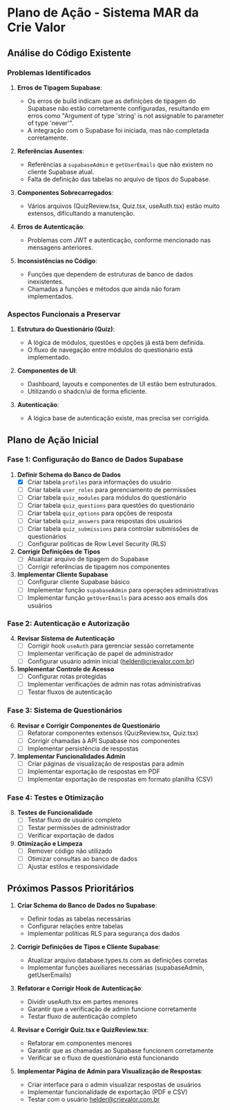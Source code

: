 
# Plano de Ação - Sistema MAR da Crie Valor

## Análise do Código Existente

### Problemas Identificados

1. **Erros de Tipagem Supabase**:
   - Os erros de build indicam que as definições de tipagem do Supabase não estão corretamente configuradas, resultando em erros como "Argument of type 'string' is not assignable to parameter of type 'never'".
   - A integração com o Supabase foi iniciada, mas não completada corretamente.

2. **Referências Ausentes**:
   - Referências a `supabaseAdmin` e `getUserEmails` que não existem no cliente Supabase atual.
   - Falta de definição das tabelas no arquivo de tipos do Supabase.

3. **Componentes Sobrecarregados**:
   - Vários arquivos (QuizReview.tsx, Quiz.tsx, useAuth.tsx) estão muito extensos, dificultando a manutenção.

4. **Erros de Autenticação**:
   - Problemas com JWT e autenticação, conforme mencionado nas mensagens anteriores.

5. **Inconsistências no Código**:
   - Funções que dependem de estruturas de banco de dados inexistentes.
   - Chamadas a funções e métodos que ainda não foram implementados.

### Aspectos Funcionais a Preservar

1. **Estrutura do Questionário (Quiz)**:
   - A lógica de módulos, questões e opções já está bem definida.
   - O fluxo de navegação entre módulos do questionário está implementado.

2. **Componentes de UI**:
   - Dashboard, layouts e componentes de UI estão bem estruturados.
   - Utilizando o shadcn/ui de forma eficiente.

3. **Autenticação**:
   - A lógica base de autenticação existe, mas precisa ser corrigida.

## Plano de Ação Inicial

### Fase 1: Configuração do Banco de Dados Supabase

1. **Definir Schema do Banco de Dados**
   - [x] Criar tabela `profiles` para informações do usuário
   - [ ] Criar tabela `user_roles` para gerenciamento de permissões
   - [ ] Criar tabela `quiz_modules` para módulos do questionário
   - [ ] Criar tabela `quiz_questions` para questões do questionário
   - [ ] Criar tabela `quiz_options` para opções de resposta
   - [ ] Criar tabela `quiz_answers` para respostas dos usuários
   - [ ] Criar tabela `quiz_submissions` para controlar submissões de questionários
   - [ ] Configurar políticas de Row Level Security (RLS)

2. **Corrigir Definições de Tipos**
   - [ ] Atualizar arquivo de tipagem do Supabase
   - [ ] Corrigir referências de tipagem nos componentes

3. **Implementar Cliente Supabase**
   - [ ] Configurar cliente Supabase básico
   - [ ] Implementar função `supabaseAdmin` para operações administrativas
   - [ ] Implementar função `getUserEmails` para acesso aos emails dos usuários

### Fase 2: Autenticação e Autorização

4. **Revisar Sistema de Autenticação**
   - [ ] Corrigir hook `useAuth` para gerenciar sessão corretamente
   - [ ] Implementar verificação de papel de administrador
   - [ ] Configurar usuário admin inicial (helder@crievalor.com.br)

5. **Implementar Controle de Acesso**
   - [ ] Configurar rotas protegidas
   - [ ] Implementar verificações de admin nas rotas administrativas
   - [ ] Testar fluxos de autenticação

### Fase 3: Sistema de Questionários

6. **Revisar e Corrigir Componentes de Questionário**
   - [ ] Refatorar componentes extensos (QuizReview.tsx, Quiz.tsx)
   - [ ] Corrigir chamadas à API Supabase nos componentes
   - [ ] Implementar persistência de respostas

7. **Implementar Funcionalidades Admin**
   - [ ] Criar páginas de visualização de respostas para admin
   - [ ] Implementar exportação de respostas em PDF
   - [ ] Implementar exportação de respostas em formato planilha (CSV)

### Fase 4: Testes e Otimização

8. **Testes de Funcionalidade**
   - [ ] Testar fluxo de usuário completo
   - [ ] Testar permissões de administrador
   - [ ] Verificar exportação de dados

9. **Otimização e Limpeza**
   - [ ] Remover código não utilizado
   - [ ] Otimizar consultas ao banco de dados
   - [ ] Ajustar estilos e responsividade

## Próximos Passos Prioritários

1. **Criar Schema do Banco de Dados no Supabase**:
   - Definir todas as tabelas necessárias
   - Configurar relações entre tabelas
   - Implementar políticas RLS para segurança dos dados

2. **Corrigir Definições de Tipos e Cliente Supabase**:
   - Atualizar arquivo database.types.ts com as definições corretas
   - Implementar funções auxiliares necessárias (supabaseAdmin, getUserEmails)

3. **Refatorar e Corrigir Hook de Autenticação**:
   - Dividir useAuth.tsx em partes menores
   - Garantir que a verificação de admin funcione corretamente
   - Testar fluxo de autenticação completo

4. **Revisar e Corrigir Quiz.tsx e QuizReview.tsx**:
   - Refatorar em componentes menores
   - Garantir que as chamadas ao Supabase funcionem corretamente
   - Verificar se o fluxo de questionário está funcionando

5. **Implementar Página de Admin para Visualização de Respostas**:
   - Criar interface para o admin visualizar respostas de usuários
   - Implementar funcionalidade de exportação (PDF e CSV)
   - Testar com o usuário helder@crievalor.com.br
